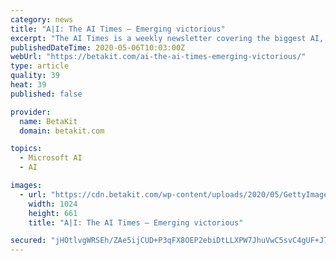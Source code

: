```yaml
---
category: news
title: "A|I: The AI Times – Emerging victorious"
excerpt: "The AI Times is a weekly newsletter covering the biggest AI, machine learning, big data, and automation news from around the globe."
publishedDateTime: 2020-05-06T10:03:00Z
webUrl: "https://betakit.com/ai-the-ai-times-emerging-victorious/"
type: article
quality: 39
heat: 39
published: false

provider:
  name: BetaKit
  domain: betakit.com

topics:
  - Microsoft AI
  - AI

images:
  - url: "https://cdn.betakit.com/wp-content/uploads/2020/05/GettyImages-1031459542-1024x661.jpg"
    width: 1024
    height: 661
    title: "A|I: The AI Times – Emerging victorious"

secured: "jHOtlvgWRSEh/ZAe5ijCUD+P3qFX8OEP2ebiDtLLXPW7JhuVwC5svC4gUF+J7v0cinalhBHoOHVc6vnO3JbogYpuYyQEY6L89eHCfSurKRde30fe9ZF1ZKUAp9QUApeT36rCUJCtVRfP5I7odS5x9B2TLYQ55SxjGX9mRluj3888kuvsomHiTF9wTqERM2Zn8iksVDm62PjpxY9bjGfRi28ct/C8LZ/wJiCVtTYkpIkOFYDJvwAFJySrYkSVjVQkGjaDW3LEerQsSs1yH9wbbcJ0P82LHPJhCTlzwAzKyxCtjqIQSGyaVerVr5DhVU3e;XXcJLXW/vnBwv8Qu1de10Q=="
---
```



